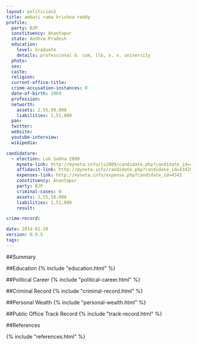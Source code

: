 ```yaml
---
layout: politician2
title: ambati rama krishna reddy
profile: 
  party: BJP
  constituency: Anantapur
  state: Andhra Pradesh
  education: 
    level: Graduate
    details: professional b. com, llb, s. v. university
  photo: 
  sex: 
  caste: 
  religion: 
  current-office-title: 
  crime-accusation-instances: 0
  date-of-birth: 1969
  profession: 
  networth: 
    assets: 2,55,50,000
    liabilities: 2,51,000
  pan: 
  twitter: 
  website: 
  youtube-interview: 
  wikipedia: 

candidature: 
  - election: Lok Sabha 2009
    myneta-link: http://myneta.info/ls2009/candidate.php?candidate_id=4342
    affidavit-link: http://myneta.info/candidate.php?candidate_id=4342&scan=original
    expenses-link: http://myneta.info/expense.php?candidate_id=4342
    constituency: Anantapur 
    party: BJP
    criminal-cases: 0
    assets: 2,55,50,000
    liabilities: 2,51,000
    result:  

crime-record: 

date: 2014-01-28
version: 0.0.5
tags: 
---
```

##Summary


##Education
{% include "education.html" %}


##Political Career
{% include "political-career.html" %}


##Criminal Record
{% include "criminal-record.html" %}


##Personal Wealth
{% include "personal-wealth.html" %}


##Public Office Track Record
{% include "track-record.html" %}


##References


{% include "references.html" %}